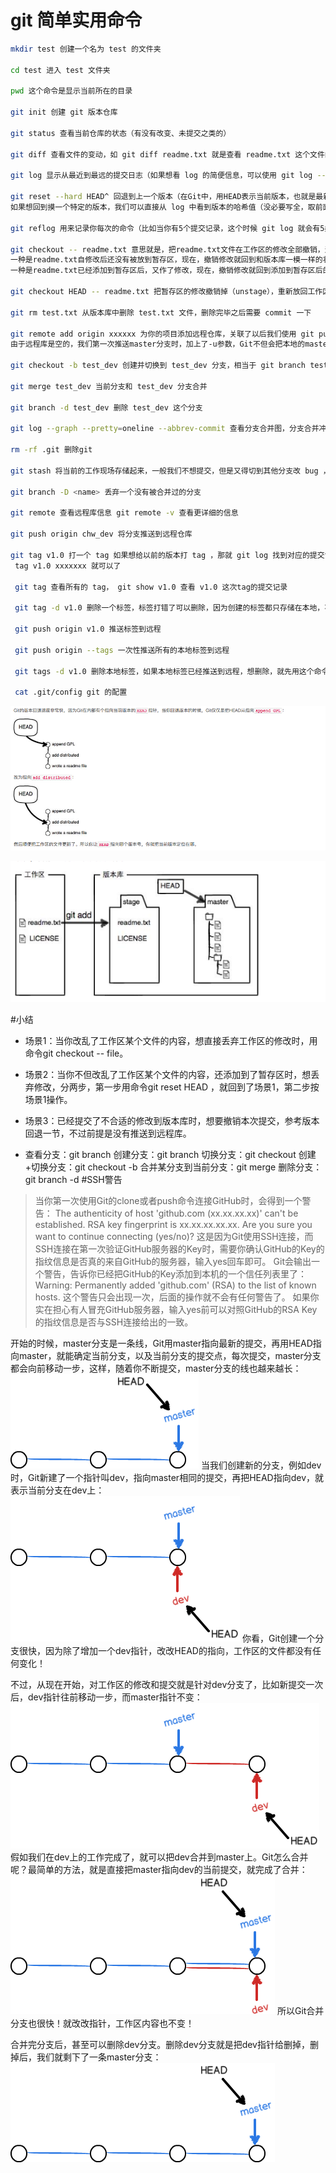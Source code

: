 # git 简单实用命令
```bash
mkdir test 创建一个名为 test 的文件夹

cd test 进入 test 文件夹

pwd 这个命令是显示当前所在的目录

git init 创建 git 版本仓库

git status 查看当前仓库的状态（有没有改变、未提交之类的）

git diff 查看文件的变动，如 git diff readme.txt 就是查看 readme.txt 这个文件的改动

git log 显示从最近到最远的提交日志（如果想看 log 的简便信息，可以使用 git log --pretty=oneline 这个命令）

git reset --hard HEAD^ 回退到上一个版本（在Git中，用HEAD表示当前版本，也就是最新的提交1094adb...（注意我的提交ID和你的肯定不一样），上一个版本就是HEAD^，上上一个版本就是HEAD^^，当然往上100个版本写100个^比较容易数不过来，所以写成HEAD~100）
如果想回到摸一个特定的版本，我们可以直接从 log 中看到版本的哈希值（没必要写全，取前面几位就行，一般 8 位），如 git reset --hard e475afc9

git reflog 用来记录你每次的命令（比如当你有5个提交记录，这个时候 git log 就会有5条记录，当你使用 git rese t回到第一个版本的时候，这个时候你使用 git log 查看就只有第一次提交记录的 log 了，这个时候你再去想通过 hash 值回到第五个版本找不到这个 hash 了，这个时候就可以通过这个命令查看你的变动记录）

git checkout -- readme.txt 意思就是，把readme.txt文件在工作区的修改全部撤销，这里有两种情况：
一种是readme.txt自修改后还没有被放到暂存区，现在，撤销修改就回到和版本库一模一样的状态；
一种是readme.txt已经添加到暂存区后，又作了修改，现在，撤销修改就回到添加到暂存区后的状态。

git checkout HEAD -- readme.txt 把暂存区的修改撤销掉（unstage），重新放回工作区（如果我们的修改已经提交到了暂存区，我们想回到之前未修改的工作区可以两步走，第一步使用 git checkout HEAD -- readme.txt 回到工作区。 第二步使用 git checkout -- readme.txt 回到修改前）

git rm test.txt 从版本库中删除 test.txt 文件，删除完毕之后需要 commit 一下

git remote add origin xxxxxx 为你的项目添加远程仓库，关联了以后我们使用 git push -u origin master 命令将我们的本地内容推送到远程仓库中（把本地库的内容推送到远程，用git push命令，实际上是把当前分支master推送到远程。
由于远程库是空的，我们第一次推送master分支时，加上了-u参数，Git不但会把本地的master分支内容推送的远程新的master分支，还会把本地的master分支和远程的master分支关联起来，在以后的推送或者拉取时就可以简化命令， 就是说以后推送就是用 git push origin master 就可以了）

git checkout -b test_dev 创建并切换到 test_dev 分支，相当于 git branch test_dev 和 git checkout test_dev 这两个命令

git merge test_dev 当前分支和 test_dev 分支合并

git branch -d test_dev 删除 test_dev 这个分支

git log --graph --pretty=oneline --abbrev-commit 查看分支合并图，分支合并冲突以后解决冲突，然后再 add 一下 commit 一下就行

rm -rf .git 删除git

git stash 将当前的工作现场存储起来，一般我们不想提交，但是又得切到其他分支改 bug ，这个时候就可以用这个命令，当 bug 修复完毕，从其他分支切换回来的时候，使用 git stash list 查看你的存储情况，然后使用 git stash pop 回到你最初的工作现场

git branch -D <name> 丢弃一个没有被合并过的分支

git remote 查看远程库信息 git remote -v 查看更详细的信息

git push origin chw_dev 将分支推送到远程仓库

git tag v1.0 打一个 tag 如果想给以前的版本打 tag ，那就 git log 找到对应的提交记录， 使用个git
 tag v1.0 xxxxxxx 就可以了
 
 git tag 查看所有的 tag， git show v1.0 查看 v1.0 这次tag的提交记录
 
 git tag -d v1.0 删除一个标签，标签打错了可以删除，因为创建的标签都只存储在本地，不会自动推送到远程。所以，打错的标签可以在本地安全删除。如果要推送某个标签到远程，使用命令git push origin <tagname>
 
 git push origin v1.0 推送标签到远程
 
 git push origin --tags 一次性推送所有的本地标签到远程
 
 git tags -d v1.0 删除本地标签，如果本地标签已经推送到远程，想删除，就先用这个命令把本地的标签先删除，然后使用 git push origin :refs/tags/v1.0 这个命令
 
 cat .git/config git 的配置
```
![git head 原理](https://github.com/loveway/LearnBlog/blob/master/Notes/Git/picture/git_head.png)

![git 工作区与暂存区](https://github.com/loveway/LearnBlog/blob/master/Notes/Git/picture/git_stash.png)

#小结
* 场景1：当你改乱了工作区某个文件的内容，想直接丢弃工作区的修改时，用命令git checkout -- file。

* 场景2：当你不但改乱了工作区某个文件的内容，还添加到了暂存区时，想丢弃修改，分两步，第一步用命令git reset HEAD <file>，就回到了场景1，第二步按场景1操作。

* 场景3：已经提交了不合适的修改到版本库时，想要撤销本次提交，参考版本回退一节，不过前提是没有推送到远程库。

* 查看分支：git branch
创建分支：git branch <name>
切换分支：git checkout <name>
创建+切换分支：git checkout -b <name>
合并某分支到当前分支：git merge <name>
删除分支：git branch -d <name>
#SSH警告
> 当你第一次使用Git的clone或者push命令连接GitHub时，会得到一个警告：
The authenticity of host 'github.com (xx.xx.xx.xx)' can't be established.
RSA key fingerprint is xx.xx.xx.xx.xx.
Are you sure you want to continue connecting (yes/no)?
这是因为Git使用SSH连接，而SSH连接在第一次验证GitHub服务器的Key时，需要你确认GitHub的Key的指纹信息是否真的来自GitHub的服务器，输入yes回车即可。
Git会输出一个警告，告诉你已经把GitHub的Key添加到本机的一个信任列表里了：
Warning: Permanently added 'github.com' (RSA) to the list of known hosts.
这个警告只会出现一次，后面的操作就不会有任何警告了。
如果你实在担心有人冒充GitHub服务器，输入yes前可以对照GitHub的RSA Key的指纹信息是否与SSH连接给出的一致。

开始的时候，master分支是一条线，Git用master指向最新的提交，再用HEAD指向master，就能确定当前分支，以及当前分支的提交点，每次提交，master分支都会向前移动一步，这样，随着你不断提交，master分支的线也越来越长：
![git_master](https://github.com/loveway/LearnBlog/blob/master/Notes/Git/picture/git_master.png)
当我们创建新的分支，例如dev时，Git新建了一个指针叫dev，指向master相同的提交，再把HEAD指向dev，就表示当前分支在dev上：
![git_dev](https://github.com/loveway/LearnBlog/blob/master/Notes/Git/picture/git_dev.png)
你看，Git创建一个分支很快，因为除了增加一个dev指针，改改HEAD的指向，工作区的文件都没有任何变化！

不过，从现在开始，对工作区的修改和提交就是针对dev分支了，比如新提交一次后，dev指针往前移动一步，而master指针不变：
![git_dev2](https://github.com/loveway/LearnBlog/blob/master/Notes/Git/picture/git_dev2.png)
假如我们在dev上的工作完成了，就可以把dev合并到master上。Git怎么合并呢？最简单的方法，就是直接把master指向dev的当前提交，就完成了合并：
![git_merge](https://github.com/loveway/LearnBlog/blob/master/Notes/Git/picture/git_merge.png)
所以Git合并分支也很快！就改改指针，工作区内容也不变！

合并完分支后，甚至可以删除dev分支。删除dev分支就是把dev指针给删掉，删掉后，我们就剩下了一条master分支：
![git_delete](https://github.com/loveway/LearnBlog/blob/master/Notes/Git/picture/git_delete_dev.png)
